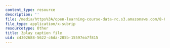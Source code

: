 ```yaml
---
content_type: resource
description: ''
file: /media/https%3A/open-learning-course-data-rc.s3.amazonaws.com/8-03sc-physics-iii-vibrations-and-waves-fall-2016/c43026885622c6da205b15597ea7f815_T2n6fVybLcU.srt
file_type: application/x-subrip
resourcetype: Other
title: 3play caption file
uid: c4302688-5622-c6da-205b-15597ea7f815
---
```

